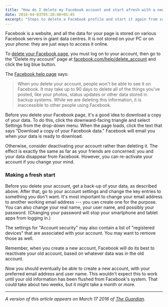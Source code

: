 ```yaml
---
title: "How do I delete my Facebook account and start afresh with a new one?"
date: 2016-04-03T05:28:00+05:45
excerpt: "Steps to delete a Facebook profile and start it again from scratch."
---
```


Facebook is a website, and all the data for your page is stored on various Facebook servers in giant data centres. It is not stored on your PC or on your phone: they are just ways to access it online.

To [delete your Facebook page](https://www.facebook.com/help/224562897555674), you must log on to your account, then go to the "Delete my account" page at [facebook.com/help/delete_account](https://www.facebook.com/help/delete_account) and click the big blue button.

The [Facebook help page](https://www.facebook.com/help/224562897555674) says:

> When you delete your account, people won't be able to see it on Facebook. It may take up to 90 days to delete all of the things you've posted, like your photos, status updates or other data stored in backup systems. While we are deleting this information, it is inaccessible to other people using Facebook.

Before you delete your Facebook page, it's a good idea to download a copy of your data. To do this, click the downward-facing triangle and select Settings from the drop-down menu. When the page loads, click the text that says "Download a copy of your Facebook data." Facebook will email you when your data is ready to download.

Otherwise, consider deactivating your account rather than deleting it. The effect is exactly the same as far as your friends are concerned: you and your data disappear from Facebook. However, you can re-activate your account if you change your mind.

### Making a fresh start

Before you delete your account, get a back-up of your data, as described above. After that, go to your account settings and change the key entries to something you don't want. It's most important to change your email address to another working email address --- you can create one for the purpose. You can also change your real name, your user name, and possibly your password. (Changing your password will stop your smartphone and tablet apps from logging in.)

The settings for "Account security" may also contain a list of "registered devices" that are associated with your account. You may want to remove those as well.

Remember, when you create a new account, Facebook will do its best to reactivate your old account, based on whatever data was in the old account.

Now you should eventually be able to create a new account, with your preferred email address and user name. This wouldn't expect this to work until your old information has been flushed from Facebook's system. That could take about two weeks, but it might take a month or more.

---

*A version of this article appears on March 17 2016 of [The Guardian](http://www.theguardian.com/technology/askjack/2016/mar/17/how-can-i-delete-my-facebook-account-and-start-afresh-with-a-new-one).*
